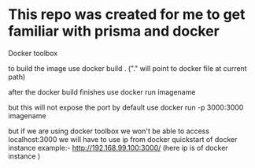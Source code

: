 # This repo was created for me to get familiar with prisma and docker

Docker toolbox 


to build the image use
docker build . ("." will point to docker file at current path)

after the docker build finishes use
docker run imagename

but this will not expose the port by default use
docker run -p 3000:3000 imagename 

but if we are using docker toolbox we won't be able to access localhost:3000 we will have to use ip from docker quickstart of docker instance
example:- http://192.168.99.100:3000/  (here ip is of docker instance )
